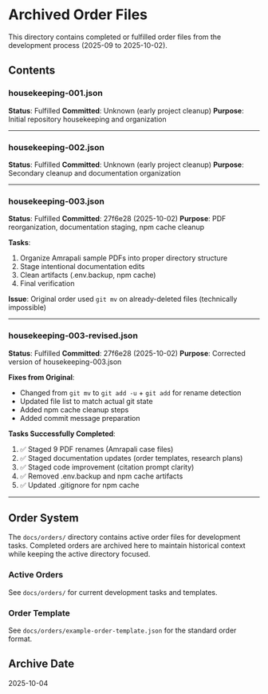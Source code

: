 # Archived Order Files

This directory contains completed or fulfilled order files from the development process (2025-09 to 2025-10-02).

## Contents

### housekeeping-001.json
**Status**: Fulfilled
**Committed**: Unknown (early project cleanup)
**Purpose**: Initial repository housekeeping and organization

---

### housekeeping-002.json
**Status**: Fulfilled
**Committed**: Unknown (early project cleanup)
**Purpose**: Secondary cleanup and documentation organization

---

### housekeeping-003.json
**Status**: Fulfilled
**Committed**: 27f6e28 (2025-10-02)
**Purpose**: PDF reorganization, documentation staging, npm cache cleanup

**Tasks**:
1. Organize Amrapali sample PDFs into proper directory structure
2. Stage intentional documentation edits
3. Clean artifacts (.env.backup, npm cache)
4. Final verification

**Issue**: Original order used `git mv` on already-deleted files (technically impossible)

---

### housekeeping-003-revised.json
**Status**: Fulfilled
**Committed**: 27f6e28 (2025-10-02)
**Purpose**: Corrected version of housekeeping-003.json

**Fixes from Original**:
- Changed from `git mv` to `git add -u` + `git add` for rename detection
- Updated file list to match actual git state
- Added npm cache cleanup steps
- Added commit message preparation

**Tasks Successfully Completed**:
1. ✅ Staged 9 PDF renames (Amrapali case files)
2. ✅ Staged documentation updates (order templates, research plans)
3. ✅ Staged code improvement (citation prompt clarity)
4. ✅ Removed .env.backup and npm cache artifacts
5. ✅ Updated .gitignore for npm cache

---

## Order System

The `docs/orders/` directory contains active order files for development tasks. Completed orders are archived here to maintain historical context while keeping the active directory focused.

### Active Orders
See `docs/orders/` for current development tasks and templates.

### Order Template
See `docs/orders/example-order-template.json` for the standard order format.

## Archive Date
2025-10-04
